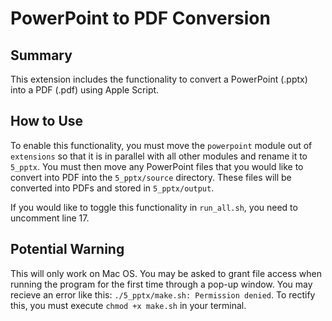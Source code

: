 # PowerPoint to PDF Conversion

## Summary

This extension includes the functionality to convert a PowerPoint (.pptx) into a PDF (.pdf) using Apple Script.

## How to Use

To enable this functionality, you must move the `powerpoint` module out of `extensions` so that it is in parallel with all other modules and rename it to `5_pptx`. You must then move any PowerPoint files that you would like to convert into PDF into the `5_pptx/source` directory. These files will be converted into PDFs and stored in `5_pptx/output`.

If you would like to toggle this functionality in `run_all.sh`, you need to uncomment line 17. 

## Potential Warning

This will only work on Mac OS. 
You may be asked to grant file access when running the program for the first time through a pop-up window.
You may recieve an error like this: `./5_pptx/make.sh: Permission denied`. To rectify this, you must execute `chmod +x make.sh` in your terminal. 
